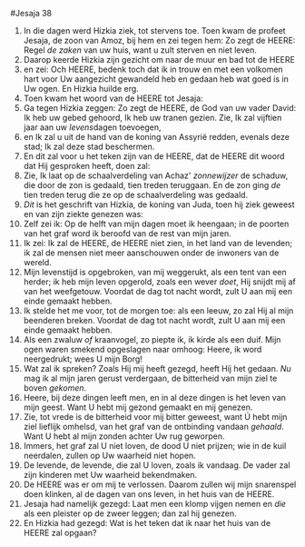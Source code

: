 #Jesaja 38
1. In die dagen werd Hizkia ziek, tot stervens toe. Toen kwam de profeet Jesaja, de zoon van Amoz, bij hem en zei tegen hem: Zo zegt de HEERE: Regel *de zaken* van uw huis, want u zult sterven en niet leven.
2. Daarop keerde Hizkia zijn gezicht om naar de muur en bad tot de HEERE
3. en zei: Och HEERE, bedenk toch dat ik in trouw en met een volkomen hart voor Uw aangezicht gewandeld heb en gedaan heb wat goed is in Uw ogen. En Hizkia huilde erg.
4. Toen kwam het woord van de HEERE tot Jesaja:
5. Ga tegen Hizkia zeggen: Zo zegt de HEERE, de God van uw vader David: Ik heb uw gebed gehoord, Ik heb uw tranen gezien. Zie, Ik zal vijftien jaar aan uw *levens*dagen toevoegen,
6. en Ik zal u uit de hand van de koning van Assyrië redden, evenals deze stad; Ik zal deze stad beschermen.
7. En dit zal voor u het teken zijn van de HEERE, dat de HEERE dit woord dat Hij gesproken heeft, doen zal:
8. Zie, Ik laat op de schaalverdeling van Achaz' *zonnewijzer* de schaduw, die door de zon is gedaald, tien treden teruggaan. En de zon ging *de* tien treden terug die ze op de schaalverdeling was gedaald.
9. *Dit* is het geschrift van Hizkia, de koning van Juda, toen hij ziek geweest en van zijn ziekte genezen was: 
10. Zelf zei ik: Op de helft van mijn dagen moet ik heengaan; in de poorten van het graf word ik beroofd van de rest van mijn jaren. 
11. Ik zei: Ik zal de HEERE, de HEERE niet zien, in het land van de levenden; ik zal de mensen niet meer aanschouwen onder de inwoners van de wereld. 
12. Mijn levenstijd is opgebroken, van mij weggerukt, als een tent van een herder; ik heb mijn leven opgerold, zoals een wever *doet*, Hij snijdt mij af van het weefgetouw. Voordat de dag tot nacht wordt, zult U aan mij een einde gemaakt hebben. 
13. Ik stelde het me voor, tot de morgen toe: als een leeuw, zo zal Hij al mijn beenderen breken. Voordat de dag tot nacht wordt, zult U aan mij een einde gemaakt hebben. 
14. Als een zwaluw *of* kraanvogel, zo piepte ik, ik kirde als een duif. Mijn ogen waren smekend opgeslagen naar omhoog: Heere, ik word neergedrukt; wees U mijn Borg! 
15. Wat zal ik spreken? Zoals Hij mij heeft gezegd, heeft Híj het gedaan. *Nu* mag ik al mijn jaren gerust verdergaan, de bitterheid van mijn ziel te boven *gekomen*. 
16. Heere, bij deze dingen leeft men, en in al deze dingen is het leven van mijn geest. Want U hebt mij gezond gemaakt en mij genezen. 
17. Zie, tot vrede is de bitterheid voor mij bitter geweest, want Ú hebt mijn ziel lieflijk omhelsd, van het graf van de ontbinding vandaan *gehaald*. Want U hebt al mijn zonden achter Uw rug geworpen. 
18. Immers, het graf zal U niet loven, de dood U niet prijzen; wie in de kuil neerdalen, zullen op Uw waarheid niet hopen. 
19. De levende, de levende, die zal U loven, zoals ik vandaag. De vader zal zijn kinderen met Uw waarheid bekendmaken. 
20. De HEERE was er om mij te verlossen. Daarom zullen wij mijn snarenspel doen klinken, al de dagen van ons leven, in het huis van de HEERE.
21. Jesaja had namelijk gezegd: Laat men een klomp vijgen nemen en *die* als een pleister op de zweer leggen; dan zal hij genezen.
22. En Hizkia had gezegd: Wat is het teken dat ik naar het huis van de HEERE zal opgaan?
